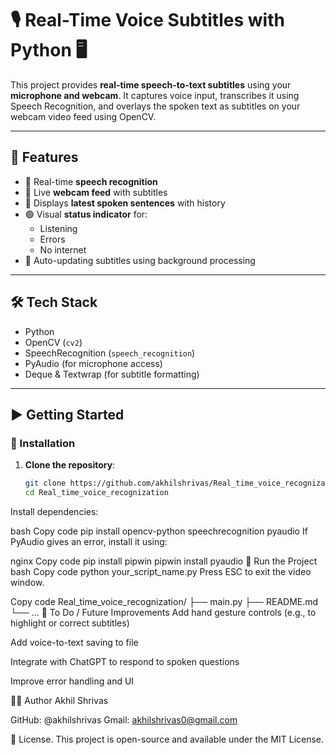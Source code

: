 # 🎙️ Real-Time Voice Subtitles with Python 🖥️

This project provides **real-time speech-to-text subtitles** using your **microphone and webcam**. It captures voice input, transcribes it using Speech Recognition, and overlays the spoken text as subtitles on your webcam video feed using OpenCV.

---

## 📌 Features

- 🧠 Real-time **speech recognition**
- 🎥 Live **webcam feed** with subtitles
- 📝 Displays **latest spoken sentences** with history
- 🟢 Visual **status indicator** for:
  - Listening
  - Errors
  - No internet
- 🔁 Auto-updating subtitles using background processing

---

## 🛠️ Tech Stack

- Python
- OpenCV (`cv2`)
- SpeechRecognition (`speech_recognition`)
- PyAudio (for microphone access)
- Deque & Textwrap (for subtitle formatting)

---

## ▶️ Getting Started

### 🔧 Installation

1. **Clone the repository**:
   ```bash
   git clone https://github.com/akhilshrivas/Real_time_voice_recognization.git
   cd Real_time_voice_recognization
Install dependencies:

bash
Copy code
pip install opencv-python speechrecognition pyaudio
If PyAudio gives an error, install it using:

nginx
Copy code
pip install pipwin
pipwin install pyaudio
🚀 Run the Project
bash
Copy code
python your_script_name.py
Press ESC to exit the video window.

Copy code
Real_time_voice_recognization/
├── main.py
├── README.md
└── ...
📌 To Do / Future Improvements
Add hand gesture controls (e.g., to highlight or correct subtitles)

Add voice-to-text saving to file

Integrate with ChatGPT to respond to spoken questions

Improve error handling and UI

👨‍💻 Author
Akhil Shrivas

GitHub: @akhilshrivas
Gmail: akhilshrivas0@gmail.com

📜 License.
This project is open-source and available under the MIT License.
